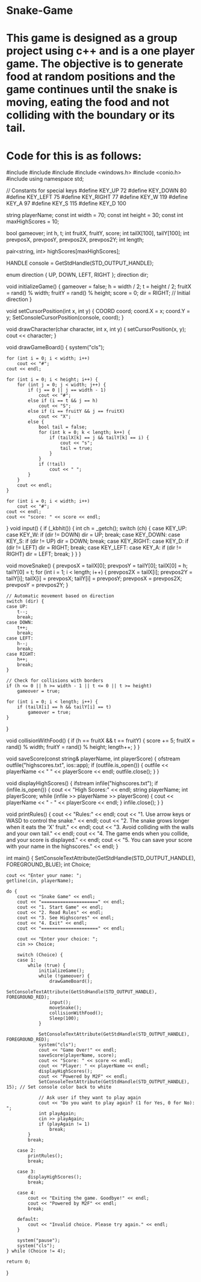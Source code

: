 # Snake-Game
# This game is designed as a group project using c++ and is a one player game. The objective is to generate food at random positions and the game continues until the snake is moving, eating the food and not colliding with the boundary or its tail.
# Code for this is as follows:
#include <iostream>
#include <string>
#include <fstream>
#include <windows.h>
#include <conio.h>
#include <ctime>
using namespace std;

// Constants for special keys
#define KEY_UP 72
#define KEY_DOWN 80
#define KEY_LEFT 75
#define KEY_RIGHT 77
#define KEY_W 119
#define KEY_A 97
#define KEY_S 115
#define KEY_D 100

string playerName;
const int width = 70;
const int height = 30;
const int maxHighScores = 10;

bool gameover;
int h, t;
int fruitX, fruitY, score;
int tailX[100], tailY[100];
int prevposX, prevposY, prevpos2X, prevpos2Y;
int length;

pair<string, int> highScores[maxHighScores];

HANDLE console = GetStdHandle(STD_OUTPUT_HANDLE);

enum direction { UP, DOWN, LEFT, RIGHT };
direction dir;

void initializeGame() {
    gameover = false;
    h = width / 2;
    t = height / 2;
    fruitX = rand() % width;
    fruitY = rand() % height;
    score = 0;
    dir = RIGHT; // Initial direction
}

void setCursorPosition(int x, int y) {
    COORD coord;
    coord.X = x;
    coord.Y = y;
    SetConsoleCursorPosition(console, coord);
}

void drawCharacter(char character, int x, int y) {
    setCursorPosition(x, y);
    cout << character;
}

void drawGameBoard() {
    system("cls");

    for (int i = 0; i < width; i++)
        cout << "#";
    cout << endl;

    for (int i = 0; i < height; i++) {
        for (int j = 0; j < width; j++) {
            if (j == 0 || j == width - 1)
                cout << "#";
            else if (i == t && j == h)
                cout << "S";
            else if (i == fruitY && j == fruitX)
                cout << "X";
            else {
                bool tail = false;
                for (int k = 0; k < length; k++) {
                    if (tailX[k] == j && tailY[k] == i) {
                        cout << "s";
                        tail = true;
                    }
                }
                if (!tail)
                    cout << " ";
            }
        }
        cout << endl;
    }

    for (int i = 0; i < width; i++)
        cout << "#";
    cout << endl;
    cout << "score: " << score << endl;
}
void input() {
    if (_kbhit()) {
        int ch = _getch();
        switch (ch) {
        case KEY_UP:
        case KEY_W:
            if (dir != DOWN)
                dir = UP;
            break;
        case KEY_DOWN:
        case KEY_S:
            if (dir != UP)
                dir = DOWN;
            break;
        case KEY_RIGHT:
        case KEY_D:
            if (dir != LEFT)
                dir = RIGHT;
            break;
        case KEY_LEFT:
        case KEY_A:
            if (dir != RIGHT)
                dir = LEFT;
            break;
        }
    }
}

void moveSnake() {
    prevposX = tailX[0];
    prevposY = tailY[0];
    tailX[0] = h;
    tailY[0] = t;
    for (int i = 1; i < length; i++) {
        prevpos2X = tailX[i];
        prevpos2Y = tailY[i];
        tailX[i] = prevposX;
        tailY[i] = prevposY;
        prevposX = prevpos2X;
        prevposY = prevpos2Y;
    }

    // Automatic movement based on direction
    switch (dir) {
    case UP:
        t--;
        break;
    case DOWN:
        t++;
        break;
    case LEFT:
        h--;
        break;
    case RIGHT:
        h++;
        break;
    }

    // Check for collisions with borders
    if (h <= 0 || h >= width - 1 || t <= 0 || t >= height)
        gameover = true;

    for (int i = 0; i < length; i++) {
        if (tailX[i] == h && tailY[i] == t)
            gameover = true;
    }
}

void collisionWithFood() {
    if (h == fruitX && t == fruitY) {
        score += 5;
        fruitX = rand() % width;
        fruitY = rand() % height;
        length++;
    }
}

void saveScore(const string& playerName, int playerScore) {
    ofstream outfile("highscores.txt", ios::app);
    if (outfile.is_open()) {
        outfile << playerName << " " << playerScore << endl;
        outfile.close();
    }
}

void displayHighScores() {
    ifstream infile("highscores.txt");
    if (infile.is_open()) {
        cout << "High Scores:" << endl;
        string playerName;
        int playerScore;
        while (infile >> playerName >> playerScore) {
            cout << playerName << " - " << playerScore << endl;
        }
        infile.close();
    }
}

void printRules() {
    cout << "Rules:" << endl;
    cout << "1. Use arrow keys or WASD to control the snake." << endl;
    cout << "2. The snake grows longer when it eats the 'X' fruit." << endl;
    cout << "3. Avoid colliding with the walls and your own tail." << endl;
    cout << "4. The game ends when you collide, and your score is displayed." << endl;
    cout << "5. You can save your score with your name in the highscores." << endl;
}

int main() {
    SetConsoleTextAttribute(GetStdHandle(STD_OUTPUT_HANDLE), FOREGROUND_BLUE);
    int Choice;

    cout << "Enter your name: ";
    getline(cin, playerName);

    do {
        cout << "Snake Game" << endl;
        cout << "=====================" << endl;
        cout << "1. Start Game" << endl;
        cout << "2. Read Rules" << endl;
        cout << "3. See Highscores" << endl;
        cout << "4. Exit" << endl;
        cout << "=====================" << endl;

        cout << "Enter your choice: ";
        cin >> Choice;

        switch (Choice) {
        case 1:
            while (true) {
                initializeGame();
                while (!gameover) {
                    drawGameBoard();
                    SetConsoleTextAttribute(GetStdHandle(STD_OUTPUT_HANDLE), FOREGROUND_RED);
                    input();
                    moveSnake();
                    collisionWithFood();
                    Sleep(100);
                }

                SetConsoleTextAttribute(GetStdHandle(STD_OUTPUT_HANDLE), FOREGROUND_RED);
                system("cls");
                cout << "Game Over!" << endl;
                saveScore(playerName, score);
                cout << "Score: " << score << endl;
                cout << "Player: " << playerName << endl;
                displayHighScores();
                cout << "Powered by M2F" << endl;
                SetConsoleTextAttribute(GetStdHandle(STD_OUTPUT_HANDLE), 15); // Set console color back to white

                // Ask user if they want to play again
                cout << "Do you want to play again? (1 for Yes, 0 for No): ";
                int playAgain;
                cin >> playAgain;
                if (playAgain != 1)
                    break;
            }
            break;

        case 2:
            printRules();
            break;

        case 3:
            displayHighScores();
            break;

        case 4:
            cout << "Exiting the game. Goodbye!" << endl;
            cout << "Powered by M2F" << endl;
            break;

        default:
            cout << "Invalid choice. Please try again." << endl;
        }

        system("pause");
        system("cls");
    } while (Choice != 4);

    return 0;
}

